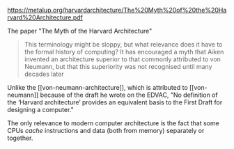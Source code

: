 https://metalup.org/harvardarchitecture/The%20Myth%20of%20the%20Harvard%20Architecture.pdf

The paper "The Myth of the Harvard Architecture"

> This terminology might be sloppy, but what relevance does it have to the formal history of computing? It has encouraged a myth that Aiken invented an architecture superior to that commonly attributed to von Neumann, but that this superiority was not recognised until many decades later

Unlike the [[von-neumann-architecture]], which is attributed to [[von-neumann]] because of the draft he wrote on the EDVAC, "No definition of the ‘Harvard architecture’ provides an equivalent basis to the First Draft for designing a computer."

The only relevance to modern computer architecture is the fact that some CPUs *cache* instructions and data (both from memory) separately or together.